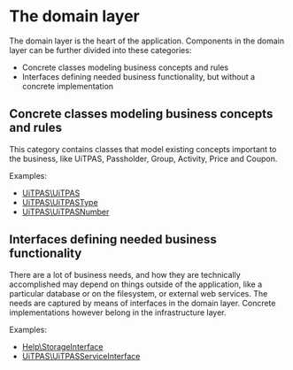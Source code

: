 # The domain layer

The domain layer is the heart of the application. Components in the domain layer can be further divided into these categories:

* Concrete classes modeling business concepts and rules
* Interfaces defining needed business functionality, but without a concrete implementation
 
## Concrete classes modeling business concepts and rules

This category contains classes that model existing concepts important to the business, like UiTPAS, Passholder, Group, Activity, Price and Coupon.

Examples:

* [UiTPAS\UiTPAS](https://github.com/cultuurnet/uitpas-beheer-silex/blob/master/src/UiTPAS/UiTPAS.php)
* [UiTPAS\UiTPASType](https://github.com/cultuurnet/uitpas-beheer-silex/blob/master/src/UiTPAS/UiTPASType.php)
* [UiTPAS\UiTPASNumber](https://github.com/cultuurnet/uitpas-beheer-silex/blob/master/src/UiTPAS/UiTPASNumber.php)

## Interfaces defining needed business functionality

There are a lot of business needs, and how they are technically accomplished may depend on things outside of the application, like a particular database or on the filesystem, or external web services. The needs are captured by means of interfaces in the domain layer. Concrete implementations however belong in the infrastructure layer.

Examples:

* [Help\StorageInterface](https://github.com/cultuurnet/uitpas-beheer-silex/blob/master/src/Help/StorageInterface.php)
* [UiTPAS\UiTPASServiceInterface](https://github.com/cultuurnet/uitpas-beheer-silex/blob/master/src/UiTPAS/UiTPASServiceInterface.php)